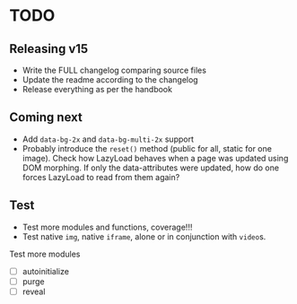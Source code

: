 # TODO

## Releasing v15

-   Write the FULL changelog comparing source files
-   Update the readme according to the changelog
-   Release everything as per the handbook

## Coming next

-   Add `data-bg-2x` and `data-bg-multi-2x` support
-   Probably introduce the `reset()` method (public for all, static for one image).
    Check how LazyLoad behaves when a page was updated using DOM morphing.
    If only the data-attributes were updated, how do one forces LazyLoad to read from them again?

## Test

-   Test more modules and functions, coverage!!!
-   Test native `img`, native `iframe`, alone or in conjunction with `video`s.

Test more modules

-   [ ] autoinitialize
-   [ ] purge
-   [ ] reveal
